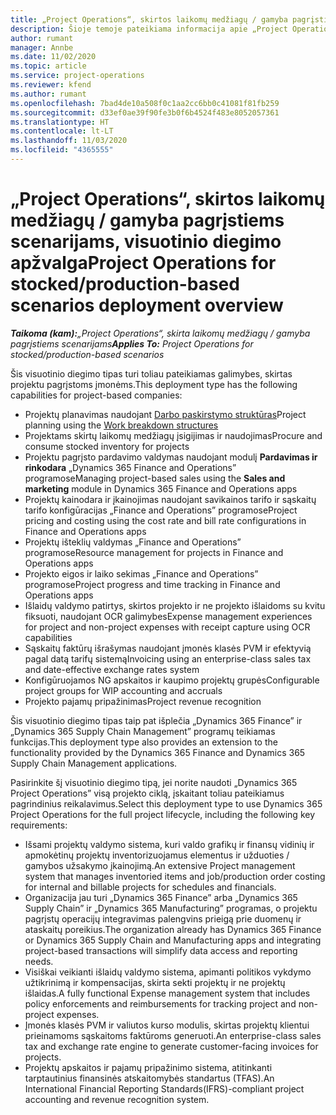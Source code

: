 ```yaml
---
title: „Project Operations“, skirtos laikomų medžiagų / gamyba pagrįstiems scenarijams, visuotinio diegimo apžvalga
description: Šioje temoje pateikiama informacija apie „Project Operations“, skirtos laikomų medžiagų / gamyba pagrįstiems scenarijams, visuotinio diegimo tipą.
author: rumant
manager: Annbe
ms.date: 11/02/2020
ms.topic: article
ms.service: project-operations
ms.reviewer: kfend
ms.author: rumant
ms.openlocfilehash: 7bad4de10a508f0c1aa2cc6bb0c41081f81fb259
ms.sourcegitcommit: d33ef0ae39f90fe3b0f6b4524f483e8052057361
ms.translationtype: HT
ms.contentlocale: lt-LT
ms.lasthandoff: 11/03/2020
ms.locfileid: "4365555"
---
```

# <a name="project-operations-for-stockedproduction-based-scenarios-deployment-overview"></a><span data-ttu-id="94327-103">„Project Operations“, skirtos laikomų medžiagų / gamyba pagrįstiems scenarijams, visuotinio diegimo apžvalga</span><span class="sxs-lookup"><span data-stu-id="94327-103">Project Operations for stocked/production-based scenarios deployment overview</span></span>

<span data-ttu-id="94327-104">_**Taikoma (kam):**„Project Operations“, skirta laikomų medžiagų / gamyba pagrįstiems scenarijams_</span><span class="sxs-lookup"><span data-stu-id="94327-104">_**Applies To:** Project Operations for stocked/production-based scenarios_</span></span>


<span data-ttu-id="94327-105">Šis visuotinio diegimo tipas turi toliau pateikiamas galimybes, skirtas projektu pagrįstoms įmonėms.</span><span class="sxs-lookup"><span data-stu-id="94327-105">This deployment type has the following capabilities for project-based companies:</span></span>

- <span data-ttu-id="94327-106">Projektų planavimas naudojant [Darbo paskirstymo struktūras](work-breakdown-structures.md)</span><span class="sxs-lookup"><span data-stu-id="94327-106">Project planning using the [Work breakdown structures](work-breakdown-structures.md)</span></span>
- <span data-ttu-id="94327-107">Projektams skirtų laikomų medžiagų įsigijimas ir naudojimas</span><span class="sxs-lookup"><span data-stu-id="94327-107">Procure and consume stocked inventory for projects</span></span>
- <span data-ttu-id="94327-108">Projektu pagrįsto pardavimo valdymas naudojant modulį **Pardavimas ir rinkodara** „Dynamics 365 Finance and Operations” programose</span><span class="sxs-lookup"><span data-stu-id="94327-108">Managing project-based sales using the **Sales and marketing** module in Dynamics 365 Finance and Operations apps</span></span>
- <span data-ttu-id="94327-109">Projektų kainodara ir įkainojimas naudojant savikainos tarifo ir sąskaitų tarifo konfigūracijas „Finance and Operations” programose</span><span class="sxs-lookup"><span data-stu-id="94327-109">Project pricing and costing using the cost rate and bill rate configurations in Finance and Operations apps</span></span>
- <span data-ttu-id="94327-110">Projektų išteklių valdymas „Finance and Operations” programose</span><span class="sxs-lookup"><span data-stu-id="94327-110">Resource management for projects in Finance and Operations apps</span></span>
- <span data-ttu-id="94327-111">Projekto eigos ir laiko sekimas „Finance and Operations” programose</span><span class="sxs-lookup"><span data-stu-id="94327-111">Project progress and time tracking in Finance and Operations apps</span></span>
- <span data-ttu-id="94327-112">Išlaidų valdymo patirtys, skirtos projekto ir ne projekto išlaidoms su kvitu fiksuoti, naudojant OCR galimybes</span><span class="sxs-lookup"><span data-stu-id="94327-112">Expense management experiences for project and non-project expenses with receipt capture using OCR capabilities</span></span>
- <span data-ttu-id="94327-113">Sąskaitų faktūrų išrašymas naudojant įmonės klasės PVM ir efektyvią pagal datą tarifų sistemą</span><span class="sxs-lookup"><span data-stu-id="94327-113">Invoicing using an enterprise-class sales tax and date-effective exchange rates system</span></span>
- <span data-ttu-id="94327-114">Konfigūruojamos NG apskaitos ir kaupimo projektų grupės</span><span class="sxs-lookup"><span data-stu-id="94327-114">Configurable project groups for WIP accounting and accruals</span></span>
- <span data-ttu-id="94327-115">Projekto pajamų pripažinimas</span><span class="sxs-lookup"><span data-stu-id="94327-115">Project revenue recognition</span></span>

<span data-ttu-id="94327-116">Šis visuotinio diegimo tipas taip pat išplečia „Dynamics 365 Finance” ir „Dynamics 365 Supply Chain Management” programų teikiamas funkcijas.</span><span class="sxs-lookup"><span data-stu-id="94327-116">This deployment type also provides an extension to the functionality provided by the Dynamics 365 Finance and Dynamics 365 Supply Chain Management applications.</span></span>

<span data-ttu-id="94327-117">Pasirinkite šį visuotinio diegimo tipą, jei norite naudoti „Dynamics 365 Project Operations” visą projekto ciklą, įskaitant toliau pateikiamus pagrindinius reikalavimus.</span><span class="sxs-lookup"><span data-stu-id="94327-117">Select this deployment type to use Dynamics 365 Project Operations for the full project lifecycle, including the following key requirements:</span></span>

- <span data-ttu-id="94327-118">Išsami projektų valdymo sistema, kuri valdo grafikų ir finansų vidinių ir apmokėtinų projektų inventorizuojamus elementus ir užduoties / gamybos užsakymo įkainojimą.</span><span class="sxs-lookup"><span data-stu-id="94327-118">An extensive Project management system that manages inventoried items and job/production order costing for internal and billable projects for schedules and financials.</span></span>
- <span data-ttu-id="94327-119">Organizacija jau turi „Dynamics 365 Finance” arba „Dynamics 365 Supply Chain” ir „Dynamics 365 Manufacturing” programas, o projektu pagrįstų operacijų integravimas palengvins prieigą prie duomenų ir ataskaitų poreikius.</span><span class="sxs-lookup"><span data-stu-id="94327-119">The organization already has Dynamics 365 Finance or Dynamics 365 Supply Chain and Manufacturing apps and integrating project-based transactions will simplify data access and reporting needs.</span></span>
- <span data-ttu-id="94327-120">Visiškai veikianti išlaidų valdymo sistema, apimanti politikos vykdymo užtikrinimą ir kompensacijas, skirta sekti projektų ir ne projektų išlaidas.</span><span class="sxs-lookup"><span data-stu-id="94327-120">A fully functional Expense management system that includes policy enforcements and reimbursements for tracking project and non-project expenses.</span></span>
- <span data-ttu-id="94327-121">Įmonės klasės PVM ir valiutos kurso modulis, skirtas projektų klientui prieinamoms sąskaitoms faktūroms generuoti.</span><span class="sxs-lookup"><span data-stu-id="94327-121">An enterprise-class sales tax and exchange rate engine to generate customer-facing invoices for projects.</span></span>
- <span data-ttu-id="94327-122">Projektų apskaitos ir pajamų pripažinimo sistema, atitinkanti tarptautinius finansinės atskaitomybės standartus (TFAS).</span><span class="sxs-lookup"><span data-stu-id="94327-122">An International Financial Reporting Standards(IFRS)-compliant project accounting and revenue recognition system.</span></span>

